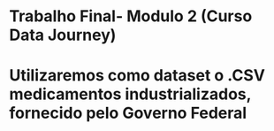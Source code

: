 # Trabalho Final- Modulo 2 (Curso Data Journey) 
# Utilizaremos como dataset o .CSV medicamentos industrializados, fornecido pelo Governo Federal
